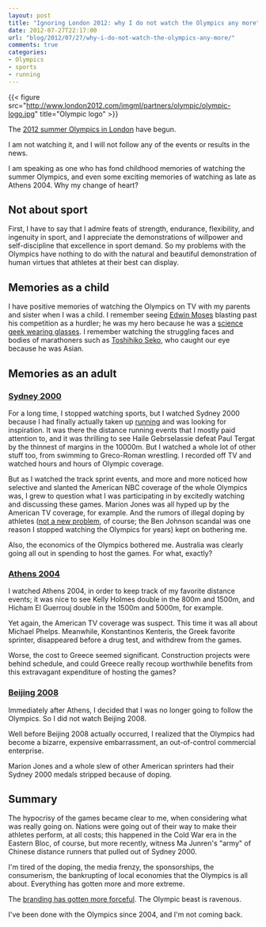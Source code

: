 ```yaml
---
layout: post
title: "Ignoring London 2012: why I do not watch the Olympics any more"
date: 2012-07-27T22:17:00
url: "blog/2012/07/27/why-i-do-not-watch-the-olympics-any-more/"
comments: true
categories: 
- Olympics
- sports
- running
---
```

{{< figure src="http://www.london2012.com/imgml/partners/olympic/olympic-logo.jpg" title="Olympic logo" >}}

The [2012 summer Olympics in London](http://www.london2012.com/) have begun.

I am not watching it, and I will not follow any of the events or results in the news.

I am speaking as one who has fond childhood memories of watching the summer Olympics, and even some exciting memories of watching as late as Athens 2004. Why my change of heart?

<!--more-->

## Not about sport

First, I have to say that I admire feats of strength, endurance, flexibility, and ingenuity in sport, and I appreciate the demonstrations of willpower and self-discipline that excellence in sport demand. So my problems with the Olympics have nothing to do with the natural and beautiful demonstration of human virtues that athletes at their best can display.

## Memories as a child

I have positive memories of watching the Olympics on TV with my parents and sister when I was a child. I remember seeing [Edwin Moses](http://www.edwinmoses.com/) blasting past his competition as a hurdler; he was my hero because he was a [science geek wearing glasses](http://espn.go.com/sportscentury/features/00016350.html). I remember watching the struggling faces and bodies of marathoners such as [Toshihiko Seko](http://en.wikipedia.org/wiki/Toshihiko_Seko), who caught our eye because he was Asian.

## Memories as an adult

### [Sydney 2000](http://en.wikipedia.org/wiki/2000_Summer_Olympics)

For a long time, I stopped watching sports, but I watched Sydney 2000 because I had finally actually taken up [running](/blog/categories/running/) and was looking for inspiration. It was there the distance running events that I mostly paid attention to, and it was thrilling to see Haile Gebrselassie defeat Paul Tergat by the thinnest of margins in the 10000m. But I watched a whole lot of other stuff too, from swimming to Greco-Roman wrestling. I recorded off TV and watched hours and hours of Olympic coverage.

But as I watched the track sprint events, and more and more noticed how selective and slanted the American NBC coverage of the whole Olympics was, I grew to question what I was participating in by excitedly watching and discussing these games. Marion Jones was all hyped up by the American TV coverage, for example. And the rumors of illegal doping by athletes ([not a new problem](http://en.wikipedia.org/wiki/Use_of_performance-enhancing_drugs_in_the_Olympic_Games), of course; the Ben Johnson scandal was one reason I stopped watching the Olympics for years) kept on bothering me. 

Also, the economics of the Olympics bothered me. Australia was clearly going all out in spending to host the games. For what, exactly?

### [Athens 2004](http://en.wikipedia.org/wiki/2004_Summer_Olympics)

I watched Athens 2004, in order to keep track of my favorite distance events; it was nice to see Kelly Holmes double in the 800m and 1500m, and Hicham El Guerrouj double in the 1500m and 5000m, for example.

Yet again, the American TV coverage was suspect. This time it was all about Michael Phelps. Meanwhile, Konstantinos Kenteris, the Greek favorite sprinter, disappeared before a drug test, and withdrew from the games.

Worse, the cost to Greece seemed significant. Construction projects were behind schedule, and could Greece really recoup worthwhile benefits from this extravagant expenditure of hosting the games?

### [Beijing 2008](http://en.wikipedia.org/wiki/2008_Summer_Olympics)

Immediately after Athens, I decided that I was no longer going to follow the Olympics. So I did not watch Beijing 2008.

Well before Beijing 2008 actually occurred, I realized that the Olympics had become a bizarre, expensive embarrassment, an out-of-control commercial enterprise.

Marion Jones and a whole slew of other American sprinters had their Sydney 2000 medals stripped because of doping.

## Summary

The hypocrisy of the games became clear to me, when considering what was really going on. Nations were going out of their way to make their athletes perform, at all costs; this happened in the Cold War era in the Eastern Bloc, of course, but more recently, witness Ma Junren's "army" of Chinese distance runners that pulled out of Sydney 2000.

I'm tired of the doping, the media frenzy, the sponsorships, the consumerism, the bankrupting of local economies that the Olympics is all about. Everything has gotten more and more extreme.

The [branding has gotten more forceful](http://www.salon.com/2012/07/27/the_force_of_olympic_branding_salpart/). The Olympic beast is ravenous.

I've been done with the Olympics since 2004, and I'm not coming back.
